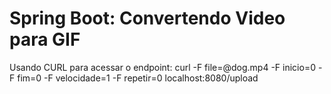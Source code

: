 # Spring Boot: Convertendo Video para GIF

Usando CURL para acessar o endpoint: curl -F file=@dog.mp4 -F inicio=0 -F fim=0 -F velocidade=1 -F repetir=0 localhost:8080/upload

